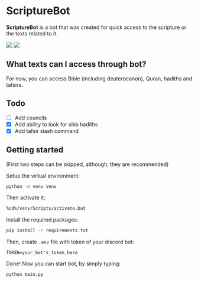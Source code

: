 # ScriptureBot

**ScriptureBot** is a bot that was created for quick access to the scripture or the texts related to it.

![](https://img.shields.io/badge/Python-3.8.9-blue.svg) ![](https://img.shields.io/badge/Disnake-2.9.3-blue.svg)

## What texts can I access through bot?

For now, you can access Bible (including deuterocanon), Quran, hadiths and tafsirs.

## Todo

- [ ] Add councils
- [x] Add ability to look for shia hadiths
- [x] Add tafsir slash command

## Getting started

(First two steps can be skipped, although, they are recommended)

Setup the virtual environment:

```sh
python -m venv venv
```

Then activate it:

```sh
%cd%/venv/Scripts/activate.bat
```

Install the required packages:

```sh
pip install -r requirements.txt
```

Then, create `.env` file with token of your discord bot:

```none
TOKEN=your_bot's_token_here
```

Done! Now you can start bot, by simply typing:

```sh
python main.py
```